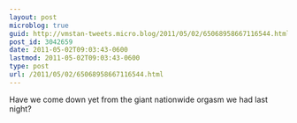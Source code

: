 ```yaml
---
layout: post
microblog: true
guid: http://vmstan-tweets.micro.blog/2011/05/02/65068958667116544.html
post_id: 3042659
date: 2011-05-02T09:03:43-0600
lastmod: 2011-05-02T09:03:43-0600
type: post
url: /2011/05/02/65068958667116544.html
---
```

Have we come down yet from the giant nationwide orgasm we had last night?
